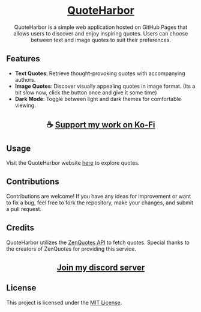 <div align="center">

# [QuoteHarbor](https://thatsinewave.github.io/QuoteHarbor)

QuoteHarbor is a simple web application hosted on GitHub Pages that allows users to discover and enjoy inspiring quotes. Users can choose between text and image quotes to suit their preferences.

</div>

## Features

- **Text Quotes**: Retrieve thought-provoking quotes with accompanying authors.
- **Image Quotes**: Discover visually appealing quotes in image format. (Its a bit slow now, click the button once and give it some time)
- **Dark Mode**: Toggle between light and dark themes for comfortable viewing.

<div align="center">

## ☕ [Support my work on Ko-Fi](https://ko-fi.com/thatsinewave)

</div>

## Usage

Visit the QuoteHarbor website [here](https://thatsinewave.github.io/QuoteHarbor) to explore quotes.

## Contributions

Contributions are welcome! If you have any ideas for improvement or want to fix a bug, feel free to fork the repository, make your changes, and submit a pull request.

## Credits

QuoteHarbor utilizes the [ZenQuotes API](https://zenquotes.io/) to fetch quotes. Special thanks to the creators of ZenQuotes for providing this service.

<div align="center">

## [Join my discord server](https://discord.gg/2nHHHBWNDw)

</div>

## License

This project is licensed under the [MIT License](LICENSE).
